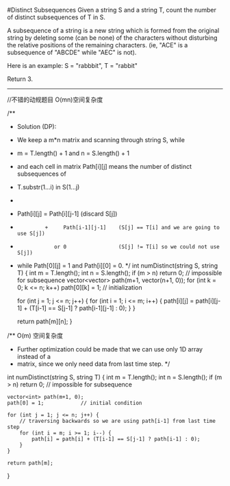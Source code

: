 #Distinct Subsequences
Given a string S and a string T, count the number of distinct subsequences of T in S.

A subsequence of a string is a new string which is formed from the original string by deleting 
some (can be none) of the characters without disturbing the relative positions of the remaining characters. 
(ie, "ACE" is a subsequence of "ABCDE" while "AEC" is not).

Here is an example:
S = "rabbbit", T = "rabbit"

Return 3.


---




//不错的动规题目 O(mn)空间复杂度

/**
 * Solution (DP):
 * We keep a m*n matrix and scanning through string S, while
 * m = T.length() + 1 and n = S.length() + 1
 * and each cell in matrix Path[i][j] means the number of distinct subsequences of 
 * T.substr(1...i) in S(1...j)
 * 
 * Path[i][j] = Path[i][j-1]            (discard S[j])
 *              +     Path[i-1][j-1]    (S[j] == T[i] and we are going to use S[j])
 *                 or 0                 (S[j] != T[i] so we could not use S[j])
 * while Path[0][j] = 1 and Path[i][0] = 0.
 */
int numDistinct(string S, string T) {
    int m = T.length();
    int n = S.length();
    if (m > n) return 0;    // impossible for subsequence
    vector<vector<int>> path(m+1, vector<int>(n+1, 0));
    for (int k = 0; k <= n; k++) path[0][k] = 1;    // initialization

    for (int j = 1; j <= n; j++) {
        for (int i = 1; i <= m; i++) {
            path[i][j] = path[i][j-1] + (T[i-1] == S[j-1] ? path[i-1][j-1] : 0);
        }
    }

    return path[m][n];
}


/**  O(m) 空间复杂度
 * Further optimization could be made that we can use only 1D array instead of a
 * matrix, since we only need data from last time step.
 */

int numDistinct(string S, string T) {
    int m = T.length();
    int n = S.length();
    if (m > n) return 0;    // impossible for subsequence

    vector<int> path(m+1, 0);
    path[0] = 1;            // initial condition

    for (int j = 1; j <= n; j++) {
        // traversing backwards so we are using path[i-1] from last time step
        for (int i = m; i >= 1; i--) {  
            path[i] = path[i] + (T[i-1] == S[j-1] ? path[i-1] : 0);
        }
    }

    return path[m];
}
